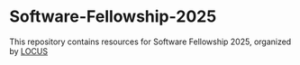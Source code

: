 # Software-Fellowship-2025
This repository contains resources for Software Fellowship 2025, organized by [LOCUS](https://locus.com.np/)
